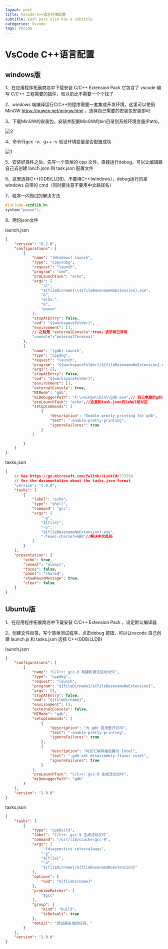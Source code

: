 ```yaml
---
layout: post
title: VsCode-C++语言环境配置
subtitle: Each post also has a subtitle
categories: Vscode
tags: Vscode
---
```

# VsCode C++语言配置

## windows版

1、在应用程序拓展商店中下载安装 C/C++ Extension Pack 它包含了 vscode 编写 C/C++ 工程需要的插件，和以前比不需要一个个找了

2、windows 端编译运行C/C++的程序需要一套集成开发环境，这里可以使用 MinGW https://nuwen.net/mingw.html ，选择自己需要的安装包安装即可

3、下载MinGW的安装包，安装并配置MinGW的bin目录到系统环境变量(Path)。

![2](https://github.com/Ultramarine1939-syujie/Ultramarine1939-syujie.github.io/blob/main/_posts/images/2.png)

4、命令行gcc -v、g++ -v 验证环境变量是否配置成功

![1](https://github.com/Ultramarine1939-syujie/Ultramarine1939-syujie.github.io/blob/main/_posts/images/1.png)

5、安装好插件之后，先写一个简单的 cpp 文件，直接运行debug，可以让编辑器自己去创建 lanch.json 和 task.json 配置文件

6、这里选择C++(GDB/LLDB)、不要用C++(windows），debug运行的是 windows 自带的 cmd（同时要注意不要用中文路径名）

7、程序一闪而过的解决方法

```c
#include <stdlib.h>
system("pause");
```

8、两份json文件

launch.json

```json
{
    "version": "0.2.0",
    "configurations": [
        {
            "name": "(Windows) Launch",
            "type": "cppvsdbg",
            "request": "launch",
            "program": "cmd",
            "preLaunchTask": "echo",
            "args": [
                "/C",
                "${fileDirname}\\${fileBasenameNoExtension}.exe",
                "&",
                "echo.",
                "&",
                "pause"
            ],
            "stopAtEntry": false,
            "cwd": "${workspaceFolder}",
            "environment": [],
            // 之前是 "externalConsole":true，该字段已弃用
            "console":"externalTerminal"
        },
        {
            "name": "(gdb) Launch",
            "type": "cppdbg",
            "request": "launch",
            "program": "${workspaceFolder}/${fileBasenameNoExtension}.exe",
            "args": [],
            "stopAtEntry": false,
            "cwd": "${workspaceFolder}",
            "environment": [],
            "externalConsole": true,
            "MIMode": "gdb",
            "miDebuggerPath": "F:\\mingw\\bin\\gdb.exe",// 自己电脑的gdb
            "preLaunchTask": "echo",//这里和task.json的label相对应
            "setupCommands": [
                {
                    "description": "Enable pretty-printing for gdb",
                    "text": "-enable-pretty-printing",
                    "ignoreFailures": true
                }
            ]

        }
    ]
}

```

tasks.json

```json
{
    // See https://go.microsoft.com/fwlink/?LinkId=733558
    // for the documentation about the tasks.json format
    "version": "2.0.0",
    "tasks": [
        {
            "label": "echo",
            "type": "shell",
            "command": "gcc",
            "args": [
                "-g", 
                "${file}", 
                "-o", 
                "${fileBasenameNoExtension}.exe",
                "-fexec-charset=GBK"//解决中文乱码
            ]
        }
    ],
    "presentation": {
        "echo": true,
        "reveal": "always",
        "focus": false,
        "panel": "shared", 
        "showReuseMessage": true,
        "clear": false
    }
}
```



## Ubuntu版

1、在应用程序拓展商店中下载安装 C/C++ Extension Pack ，设定默认编译器

2、创建文件目录，写个简单测试程序，点击debug 按钮，可以让vscode 自己创建 launch.js 和 tasks.json
选择 C++(GDB/LLDB)

launch.json

```json
{
    "configurations": [
        {
            "name": "C/C++: gcc-9 构建和调试活动文件",
            "type": "cppdbg",
            "request": "launch",
            "program": "${fileDirname}/${fileBasenameNoExtension}",
            "args": [],
            "stopAtEntry": false,
            "cwd": "${fileDirname}",
            "environment": [],
            "externalConsole": false,
            "MIMode": "gdb",
            "setupCommands": [
                {
                    "description": "为 gdb 启用整齐打印",
                    "text": "-enable-pretty-printing",
                    "ignoreFailures": true
                },
                {
                    "description": "将反汇编风格设置为 Intel",
                    "text": "-gdb-set disassembly-flavor intel",
                    "ignoreFailures": true
                }
            ],
            "preLaunchTask": "C/C++: gcc-9 生成活动文件",
            "miDebuggerPath": "gdb"
        }
    ],
    "version": "2.0.0"
}
```

tasks.json

```json
{
    "tasks": [
        {
            "type": "cppbuild",
            "label": "C/C++: gcc-9 生成活动文件",
            "command": "/usr/lib/ccache/gcc-9",
            "args": [
                "-fdiagnostics-color=always",
                "-g",
                "${file}",
                "-o",
                "${fileDirname}/${fileBasenameNoExtension}"
            ],
            "options": {
                "cwd": "${fileDirname}"
            },
            "problemMatcher": [
                "$gcc"
            ],
            "group": {
                "kind": "build",
                "isDefault": true
            },
            "detail": "调试器生成的任务。"
        }
    ],
    "version": "2.0.0"
}
```

